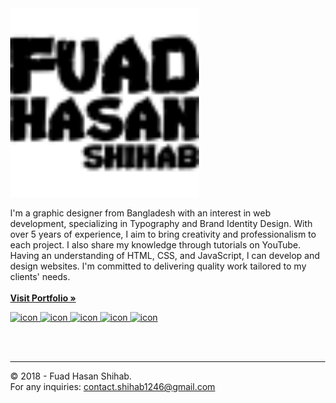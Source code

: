 <div align="left">
  <a href="https://github.com/fuadhasanshihab">
     <img src="https://raw.githubusercontent.com/fuadhasanshihab/img/main/footer-fuadhasanshihab.svg" alt="Logo" width="60%">
  </a>
  <!--
  <h1 align="center">Fuad Hasan Shihab</h1>
  -->
  <p class="about" align="left">
    I'm a graphic designer from Bangladesh with an interest in web development, specializing in Typography and Brand Identity Design. With over 5 years of experience, I aim to bring creativity and professionalism to each project. I also share my knowledge through tutorials on YouTube. Having an understanding of HTML, CSS, and JavaScript, I can develop and design websites. I'm committed to delivering quality work tailored to my clients' needs.
    <br /><br/>
    <a href="https://fuadhasanshihab.blogspot.com"><strong>Visit Portfolio »</strong></a>
    <br />
  </p>
</div>

<!-- Icon - https://gist.github.com/cxmeel/0dbc95191f239b631c3874f4ccf114e2 -->
<div align="left">
<a href="https://www.facebook.com/fuadhasanshihabyt/">
    <img src="https://gist.githubusercontent.com/cxmeel/0dbc95191f239b631c3874f4ccf114e2/raw/bb4634715f95ebb209b4e0bcdd4d2d98fe64c64c/facebook-icon.svg" alt="icon" height="32">
</a>
<a href="https://www.instagram.com/fuadhasan_shihab/">
    <img src="https://gist.githubusercontent.com/cxmeel/0dbc95191f239b631c3874f4ccf114e2/raw/bb4634715f95ebb209b4e0bcdd4d2d98fe64c64c/instagram-icon.svg" alt="icon" height="32">
</a>
<a href="https://youtube.com/channel/UCVXhsiFQQAd727b5SwbbouA">
    <img src="https://gist.githubusercontent.com/cxmeel/0dbc95191f239b631c3874f4ccf114e2/raw/bb4634715f95ebb209b4e0bcdd4d2d98fe64c64c/youtube-icon.svg" alt="icon" width="32">
</a>
<a href="https://www.behance.net/fuadhasanshihab">
    <img src="https://gist.githubusercontent.com/cxmeel/0dbc95191f239b631c3874f4ccf114e2/raw/bb4634715f95ebb209b4e0bcdd4d2d98fe64c64c/behance-icon.svg" alt="icon" width="32">
</a>
<a href="https://www.pinterest.com/fuadhasan_shihab/">
    <img src="https://cdn.icon-icons.com/icons2/555/PNG/512/pinterest_icon-icons.com_53605.png" alt="icon" width="32">
</a>
</div>

<!-- CONTACT -->
<br/><br/>
<hr/>
© 2018 - <script>document.write(new Date().getFullYear())</script>Fuad Hasan Shihab.<br>
For any inquiries:
<a href="mailto:contact.shihab1246@gmail.com">contact.shihab1246@gmail.com</a>
<!--
FB Messenger: [m.me/fuadhasan.shihab](https://m.me/fuadhasan.shihab/)
-->

<style>
  h1{display:none!important;}
  body{margin:32px!important;}
  .about{max-width:1080px;}
</style>

